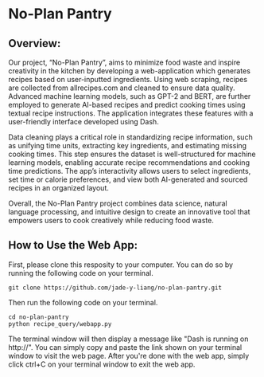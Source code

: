 # No-Plan Pantry
## Overview:
Our project, “No-Plan Pantry”, aims to minimize food waste and inspire creativity in the kitchen by developing a web-application which generates recipes based on user-inputted ingredients. Using web scraping, recipes are collected from allrecipes.com and cleaned to ensure data quality. Advanced machine learning models, such as GPT-2 and BERT, are further employed to generate AI-based recipes and predict cooking times using textual recipe instructions. The application integrates these features with a user-friendly interface developed using Dash.

Data cleaning plays a critical role in standardizing recipe information, such as unifying time units, extracting key ingredients, and estimating missing cooking times. This step ensures the dataset is well-structured for machine learning models, enabling accurate recipe recommendations and cooking time predictions. The app’s interactivity allows users to select ingredients, set time or calorie preferences, and view both AI-generated and sourced recipes in an organized layout.

Overall, the No-Plan Pantry project combines data science, natural language processing, and intuitive design to create an innovative tool that empowers users to cook creatively while reducing food waste.

## How to Use the Web App:

First, please clone this resposity to your computer. You can do so by running the following code on your terminal.
```
git clone https://github.com/jade-y-liang/no-plan-pantry.git
```

Then run the following code on your terminal.
```
cd no-plan-pantry
python recipe_query/webapp.py
```

The terminal window will then display a message like "Dash is running on http://". You can simply copy and paste the link shown on your terminal window to visit the web page. After you're done with the web app, simply click ctrl+C on your terminal window to exit the web app. 
